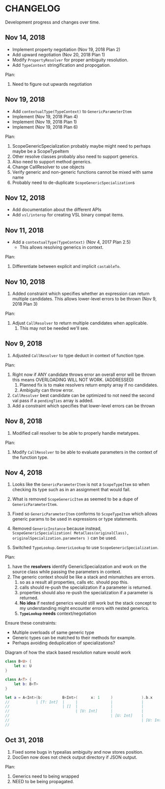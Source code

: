 # CHANGELOG
Development progress and changes over time.

## Nov 14, 2018
 - Implement property negotiation (Nov 19, 2018 Plan 2)
 - Add upward negotiation (Nov 20, 2018 Plan 1)
 - Modify `PropertyResolver` for proper ambiguity resolution.
 - Add `TypeContext` stringification and propogation.

Plan:
 1. Need to figure out upwards negotiation

## Nov 19, 2018
 - Add `contextualType(TypeContext)` to `GenericParameterItem`
 - Implement (Nov 19, 2018 Plan 4)
 - Implement (Nov 19, 2018 Plan 1)
 - Implement (Nov 19, 2018 Plan 6)

Plan:
 1. ScopeGenericSpecialization probably maybe might need to perhaps maybe be a
    ScopeTypeItem
 2. Other resolve classes probably also need to support generics.
 3. Also need to support method generics.
 4. Change CallResolver to use objects
 5. Verify generic and non-generic functions cannot be mixed with same name
 6. Probably need to de-duplicate `ScopeGenericSpecialization`s

## Nov 12, 2018
 - Add documentation about the different APIs
 - Add `vsl/interop` for creating VSL binary compat items.

## Nov 11, 2018
 - Add a `contextualType(TypeContext)` (Nov 4, 2017 Plan 2.5)
    - This allows resolving generics in context.

Plan:
 1. Differentiate between explicit and implicit `castableTo`.

## Nov 10, 2018
 1. Added constraint which specifies whether an expression can return multiple
    candidates. This allows lower-level errors to be thrown (Nov 9, 2018 Plan 3)

Plan:
 1. Adjust `CallResolver` to return multiple candidates when applicable.
    1. This may not be needed we'll see.

## Nov 9, 2018
 1. Adjusted `CallResolver` to type deduct in context of function type.

Plan:
 1. Right now if ANY candidate throws error an overall error will be thrown this
   means OVERLOADING WILL NOT WORK. (ADDRESSED)
    1. Planned fix is to make resolvers return empty array if no candidates.
    2. Ambiguity can throw error.
 2. `CallResolver` best candidate can be optimized to not need the second val pass
   if a `pendingTies` array is added.
 3. Add a constraint which specifies that lower-level errors can be thrown

## Nov 8, 2018
 1. Modified call resolver to be able to properly handle metatypes.

Plan:
 1. Modify `CallResolver` to be able to evaluate parameters in the context of the
    function type.

## Nov 4, 2018
 1. Looks like the `GenericParameterItem` is not a `ScopeTypeItem` so when checking
its type such as in an assignment that would fail.

 2. What is removed `ScopeGenericItem` as seemed to be a dupe of `GenericParameterItem`.

 3. Fixed so `GenericParameterItem` conforms to `ScopeTypeItem` which allows generic
params to be used in expressions or type statements.

 4. Removed `GenericInstance` because instead, `ScopeGenericSpecialization( MetaClass(originalClass), originalSpecialization.parameters )` can be used.

 5. Switched `TypeLookup.GenericLookup` to use `ScopeGenericSpecialization`.

Plan:
 1. have the **resolvers** identify GenericSpecialization and work on the source class
   while passing the parameters in context.
 2. The generic context should be like a stack and mismatches are errors.
    1. so as a result all properties, calls etc. should pop this.
    2. calls should re-push the specialization if a parameter is returned.
    3. properties should also re-push the specialization if a parameter is returned.
    4. **No idea** if nested generics would still work but the stack concept to
      my understanding might encounter errors with nested generics.
    5. **`TypeLookup` needs** context/negotiation

Ensure these constraints:
 - Multiple overloads of same generic type
 - Generic types can be matched to their methods for example.
 - Perhaps avoiding deduplication of specializations?

Diagram of how the stack based resolution nature would work

```swift
class B<U> {
    let x: U
}

class A<T> {
    let b: B<T>
}

let a = A<Int>(b:         B<Int>(      x: 1     )             ).b.x
//            | [T: Int]  |     |               |             |       
//                        | []  |               |             |
//                              | [U: Int]      |             |
//                                              | [U: Int]    |
//                                                            | [U: Int T: Int]
//                                                      
```

## Oct 31, 2018
 1. Fixed some bugs in typealias ambiguity and now stores position.
 2. DocGen now does not check output directory if JSON output.

Plan:
  1. Generics need to being wrapped
  2. NEED to be being propagated.
